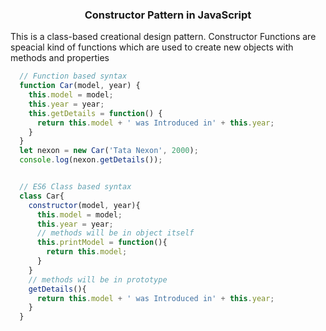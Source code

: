 <div align="center">
	<h3>Constructor Pattern in JavaScript</h3>
</div>

 <p> This is a class-based creational design pattern. Constructor Functions are speacial kind of functions which are used to create new objects with methods and properties</p>
 
 
 
```js
  // Function based syntax
  function Car(model, year) {
    this.model = model;
    this.year = year;
    this.getDetails = function() {
      return this.model + ' was Introduced in' + this.year;
    }
  }
  let nexon = new Car('Tata Nexon', 2000);
  console.log(nexon.getDetails());

```

```js

  // ES6 Class based syntax
  class Car{
    constructor(model, year){
      this.model = model;
      this.year = year;
      // methods will be in object itself
      this.printModel = function(){
        return this.model;
      }
    }
    // methods will be in prototype
    getDetails(){
      return this.model + ' was Introduced in' + this.year;
    }
  }
```
